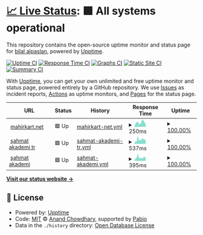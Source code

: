 # [📈 Live Status](https://bilalalpaslan.github.io/upptime): <!--live status--> **🟩 All systems operational**

This repository contains the open-source uptime monitor and status page for [bilal alpaslan](https://bilalalpaslan.github.io/upptime), powered by [Upptime](https://github.com/upptime/upptime).

[![Uptime CI](https://github.com/bilalalpaslan/upptime/workflows/Uptime%20CI/badge.svg)](https://github.com/bilalalpaslan/upptime/actions?query=workflow%3A%22Uptime+CI%22)
[![Response Time CI](https://github.com/bilalalpaslan/upptime/workflows/Response%20Time%20CI/badge.svg)](https://github.com/bilalalpaslan/upptime/actions?query=workflow%3A%22Response+Time+CI%22)
[![Graphs CI](https://github.com/bilalalpaslan/upptime/workflows/Graphs%20CI/badge.svg)](https://github.com/bilalalpaslan/upptime/actions?query=workflow%3A%22Graphs+CI%22)
[![Static Site CI](https://github.com/bilalalpaslan/upptime/workflows/Static%20Site%20CI/badge.svg)](https://github.com/bilalalpaslan/upptime/actions?query=workflow%3A%22Static+Site+CI%22)
[![Summary CI](https://github.com/bilalalpaslan/upptime/workflows/Summary%20CI/badge.svg)](https://github.com/bilalalpaslan/upptime/actions?query=workflow%3A%22Summary+CI%22)

With [Upptime](https://upptime.js.org), you can get your own unlimited and free uptime monitor and status page, powered entirely by a GitHub repository. We use [Issues](https://github.com/bilalalpaslan/upptime/issues) as incident reports, [Actions](https://github.com/bilalalpaslan/upptime/actions) as uptime monitors, and [Pages](https://bilalalpaslan.github.io/upptime) for the status page.

<!--start: status pages-->
<!-- This summary is generated by Upptime (https://github.com/upptime/upptime) -->
<!-- Do not edit this manually, your changes will be overwritten -->
<!-- prettier-ignore -->
| URL | Status | History | Response Time | Uptime |
| --- | ------ | ------- | ------------- | ------ |
| <img alt="" src="https://icons.duckduckgo.com/ip3/mahirkart.net.ico" height="13"> [mahirkart.net](https://mahirkart.net) | 🟩 Up | [mahirkart-net.yml](https://github.com/BilalAlpaslan/upptime/commits/HEAD/history/mahirkart-net.yml) | <details><summary><img alt="Response time graph" src="./graphs/mahirkart-net/response-time-week.png" height="20"> 250ms</summary><br><a href="https://uptime.mahirkart.net/history/mahirkart-net"><img alt="Response time 193" src="https://img.shields.io/endpoint?url=https%3A%2F%2Fraw.githubusercontent.com%2FBilalAlpaslan%2Fupptime%2FHEAD%2Fapi%2Fmahirkart-net%2Fresponse-time.json"></a><br><a href="https://uptime.mahirkart.net/history/mahirkart-net"><img alt="24-hour response time 138" src="https://img.shields.io/endpoint?url=https%3A%2F%2Fraw.githubusercontent.com%2FBilalAlpaslan%2Fupptime%2FHEAD%2Fapi%2Fmahirkart-net%2Fresponse-time-day.json"></a><br><a href="https://uptime.mahirkart.net/history/mahirkart-net"><img alt="7-day response time 250" src="https://img.shields.io/endpoint?url=https%3A%2F%2Fraw.githubusercontent.com%2FBilalAlpaslan%2Fupptime%2FHEAD%2Fapi%2Fmahirkart-net%2Fresponse-time-week.json"></a><br><a href="https://uptime.mahirkart.net/history/mahirkart-net"><img alt="30-day response time 212" src="https://img.shields.io/endpoint?url=https%3A%2F%2Fraw.githubusercontent.com%2FBilalAlpaslan%2Fupptime%2FHEAD%2Fapi%2Fmahirkart-net%2Fresponse-time-month.json"></a><br><a href="https://uptime.mahirkart.net/history/mahirkart-net"><img alt="1-year response time 194" src="https://img.shields.io/endpoint?url=https%3A%2F%2Fraw.githubusercontent.com%2FBilalAlpaslan%2Fupptime%2FHEAD%2Fapi%2Fmahirkart-net%2Fresponse-time-year.json"></a></details> | <details><summary><a href="https://uptime.mahirkart.net/history/mahirkart-net">100.00%</a></summary><a href="https://uptime.mahirkart.net/history/mahirkart-net"><img alt="All-time uptime 100.00%" src="https://img.shields.io/endpoint?url=https%3A%2F%2Fraw.githubusercontent.com%2FBilalAlpaslan%2Fupptime%2FHEAD%2Fapi%2Fmahirkart-net%2Fuptime.json"></a><br><a href="https://uptime.mahirkart.net/history/mahirkart-net"><img alt="24-hour uptime 100.00%" src="https://img.shields.io/endpoint?url=https%3A%2F%2Fraw.githubusercontent.com%2FBilalAlpaslan%2Fupptime%2FHEAD%2Fapi%2Fmahirkart-net%2Fuptime-day.json"></a><br><a href="https://uptime.mahirkart.net/history/mahirkart-net"><img alt="7-day uptime 100.00%" src="https://img.shields.io/endpoint?url=https%3A%2F%2Fraw.githubusercontent.com%2FBilalAlpaslan%2Fupptime%2FHEAD%2Fapi%2Fmahirkart-net%2Fuptime-week.json"></a><br><a href="https://uptime.mahirkart.net/history/mahirkart-net"><img alt="30-day uptime 100.00%" src="https://img.shields.io/endpoint?url=https%3A%2F%2Fraw.githubusercontent.com%2FBilalAlpaslan%2Fupptime%2FHEAD%2Fapi%2Fmahirkart-net%2Fuptime-month.json"></a><br><a href="https://uptime.mahirkart.net/history/mahirkart-net"><img alt="1-year uptime 100.00%" src="https://img.shields.io/endpoint?url=https%3A%2F%2Fraw.githubusercontent.com%2FBilalAlpaslan%2Fupptime%2FHEAD%2Fapi%2Fmahirkart-net%2Fuptime-year.json"></a></details>
| <img alt="" src="https://icons.duckduckgo.com/ip3/sahmatakademi.com.tr.ico" height="13"> [şahmat akademi tr](https://sahmatakademi.com.tr) | 🟩 Up | [sahmat-akademi-tr.yml](https://github.com/BilalAlpaslan/upptime/commits/HEAD/history/sahmat-akademi-tr.yml) | <details><summary><img alt="Response time graph" src="./graphs/sahmat-akademi-tr/response-time-week.png" height="20"> 537ms</summary><br><a href="https://uptime.mahirkart.net/history/sahmat-akademi-tr"><img alt="Response time 487" src="https://img.shields.io/endpoint?url=https%3A%2F%2Fraw.githubusercontent.com%2FBilalAlpaslan%2Fupptime%2FHEAD%2Fapi%2Fsahmat-akademi-tr%2Fresponse-time.json"></a><br><a href="https://uptime.mahirkart.net/history/sahmat-akademi-tr"><img alt="24-hour response time 548" src="https://img.shields.io/endpoint?url=https%3A%2F%2Fraw.githubusercontent.com%2FBilalAlpaslan%2Fupptime%2FHEAD%2Fapi%2Fsahmat-akademi-tr%2Fresponse-time-day.json"></a><br><a href="https://uptime.mahirkart.net/history/sahmat-akademi-tr"><img alt="7-day response time 537" src="https://img.shields.io/endpoint?url=https%3A%2F%2Fraw.githubusercontent.com%2FBilalAlpaslan%2Fupptime%2FHEAD%2Fapi%2Fsahmat-akademi-tr%2Fresponse-time-week.json"></a><br><a href="https://uptime.mahirkart.net/history/sahmat-akademi-tr"><img alt="30-day response time 519" src="https://img.shields.io/endpoint?url=https%3A%2F%2Fraw.githubusercontent.com%2FBilalAlpaslan%2Fupptime%2FHEAD%2Fapi%2Fsahmat-akademi-tr%2Fresponse-time-month.json"></a><br><a href="https://uptime.mahirkart.net/history/sahmat-akademi-tr"><img alt="1-year response time 487" src="https://img.shields.io/endpoint?url=https%3A%2F%2Fraw.githubusercontent.com%2FBilalAlpaslan%2Fupptime%2FHEAD%2Fapi%2Fsahmat-akademi-tr%2Fresponse-time-year.json"></a></details> | <details><summary><a href="https://uptime.mahirkart.net/history/sahmat-akademi-tr">100.00%</a></summary><a href="https://uptime.mahirkart.net/history/sahmat-akademi-tr"><img alt="All-time uptime 99.97%" src="https://img.shields.io/endpoint?url=https%3A%2F%2Fraw.githubusercontent.com%2FBilalAlpaslan%2Fupptime%2FHEAD%2Fapi%2Fsahmat-akademi-tr%2Fuptime.json"></a><br><a href="https://uptime.mahirkart.net/history/sahmat-akademi-tr"><img alt="24-hour uptime 100.00%" src="https://img.shields.io/endpoint?url=https%3A%2F%2Fraw.githubusercontent.com%2FBilalAlpaslan%2Fupptime%2FHEAD%2Fapi%2Fsahmat-akademi-tr%2Fuptime-day.json"></a><br><a href="https://uptime.mahirkart.net/history/sahmat-akademi-tr"><img alt="7-day uptime 100.00%" src="https://img.shields.io/endpoint?url=https%3A%2F%2Fraw.githubusercontent.com%2FBilalAlpaslan%2Fupptime%2FHEAD%2Fapi%2Fsahmat-akademi-tr%2Fuptime-week.json"></a><br><a href="https://uptime.mahirkart.net/history/sahmat-akademi-tr"><img alt="30-day uptime 100.00%" src="https://img.shields.io/endpoint?url=https%3A%2F%2Fraw.githubusercontent.com%2FBilalAlpaslan%2Fupptime%2FHEAD%2Fapi%2Fsahmat-akademi-tr%2Fuptime-month.json"></a><br><a href="https://uptime.mahirkart.net/history/sahmat-akademi-tr"><img alt="1-year uptime 99.97%" src="https://img.shields.io/endpoint?url=https%3A%2F%2Fraw.githubusercontent.com%2FBilalAlpaslan%2Fupptime%2FHEAD%2Fapi%2Fsahmat-akademi-tr%2Fuptime-year.json"></a></details>
| <img alt="" src="https://icons.duckduckgo.com/ip3/sahmatakademi.com.ico" height="13"> [şahmat akademi](https://sahmatakademi.com) | 🟩 Up | [sahmat-akademi.yml](https://github.com/BilalAlpaslan/upptime/commits/HEAD/history/sahmat-akademi.yml) | <details><summary><img alt="Response time graph" src="./graphs/sahmat-akademi/response-time-week.png" height="20"> 395ms</summary><br><a href="https://uptime.mahirkart.net/history/sahmat-akademi"><img alt="Response time 332" src="https://img.shields.io/endpoint?url=https%3A%2F%2Fraw.githubusercontent.com%2FBilalAlpaslan%2Fupptime%2FHEAD%2Fapi%2Fsahmat-akademi%2Fresponse-time.json"></a><br><a href="https://uptime.mahirkart.net/history/sahmat-akademi"><img alt="24-hour response time 396" src="https://img.shields.io/endpoint?url=https%3A%2F%2Fraw.githubusercontent.com%2FBilalAlpaslan%2Fupptime%2FHEAD%2Fapi%2Fsahmat-akademi%2Fresponse-time-day.json"></a><br><a href="https://uptime.mahirkart.net/history/sahmat-akademi"><img alt="7-day response time 395" src="https://img.shields.io/endpoint?url=https%3A%2F%2Fraw.githubusercontent.com%2FBilalAlpaslan%2Fupptime%2FHEAD%2Fapi%2Fsahmat-akademi%2Fresponse-time-week.json"></a><br><a href="https://uptime.mahirkart.net/history/sahmat-akademi"><img alt="30-day response time 378" src="https://img.shields.io/endpoint?url=https%3A%2F%2Fraw.githubusercontent.com%2FBilalAlpaslan%2Fupptime%2FHEAD%2Fapi%2Fsahmat-akademi%2Fresponse-time-month.json"></a><br><a href="https://uptime.mahirkart.net/history/sahmat-akademi"><img alt="1-year response time 332" src="https://img.shields.io/endpoint?url=https%3A%2F%2Fraw.githubusercontent.com%2FBilalAlpaslan%2Fupptime%2FHEAD%2Fapi%2Fsahmat-akademi%2Fresponse-time-year.json"></a></details> | <details><summary><a href="https://uptime.mahirkart.net/history/sahmat-akademi">100.00%</a></summary><a href="https://uptime.mahirkart.net/history/sahmat-akademi"><img alt="All-time uptime 99.97%" src="https://img.shields.io/endpoint?url=https%3A%2F%2Fraw.githubusercontent.com%2FBilalAlpaslan%2Fupptime%2FHEAD%2Fapi%2Fsahmat-akademi%2Fuptime.json"></a><br><a href="https://uptime.mahirkart.net/history/sahmat-akademi"><img alt="24-hour uptime 100.00%" src="https://img.shields.io/endpoint?url=https%3A%2F%2Fraw.githubusercontent.com%2FBilalAlpaslan%2Fupptime%2FHEAD%2Fapi%2Fsahmat-akademi%2Fuptime-day.json"></a><br><a href="https://uptime.mahirkart.net/history/sahmat-akademi"><img alt="7-day uptime 100.00%" src="https://img.shields.io/endpoint?url=https%3A%2F%2Fraw.githubusercontent.com%2FBilalAlpaslan%2Fupptime%2FHEAD%2Fapi%2Fsahmat-akademi%2Fuptime-week.json"></a><br><a href="https://uptime.mahirkart.net/history/sahmat-akademi"><img alt="30-day uptime 100.00%" src="https://img.shields.io/endpoint?url=https%3A%2F%2Fraw.githubusercontent.com%2FBilalAlpaslan%2Fupptime%2FHEAD%2Fapi%2Fsahmat-akademi%2Fuptime-month.json"></a><br><a href="https://uptime.mahirkart.net/history/sahmat-akademi"><img alt="1-year uptime 99.97%" src="https://img.shields.io/endpoint?url=https%3A%2F%2Fraw.githubusercontent.com%2FBilalAlpaslan%2Fupptime%2FHEAD%2Fapi%2Fsahmat-akademi%2Fuptime-year.json"></a></details>

<!--end: status pages-->

[**Visit our status website →**](https://bilalalpaslan.github.io/upptime)

## 📄 License

- Powered by: [Upptime](https://github.com/upptime/upptime)
- Code: [MIT](./LICENSE) © [Anand Chowdhary](https://anandchowdhary.com), supported by [Pabio](https://pabio.com)
- Data in the `./history` directory: [Open Database License](https://opendatacommons.org/licenses/odbl/1-0/)
